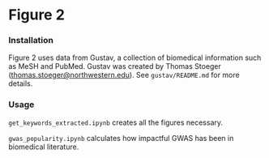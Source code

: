# Figure 2

### Installation

Figure 2 uses data from Gustav, a collection of biomedical information such as MeSH and PubMed. Gustav was created by Thomas Stoeger (thomas.stoeger@northwestern.edu). See `gustav/README.md` for more details.


### Usage

`get_keywords_extracted.ipynb` creates all the figures necessary. 

`gwas_popularity.ipynb` calculates how impactful GWAS has been in biomedical literature.
